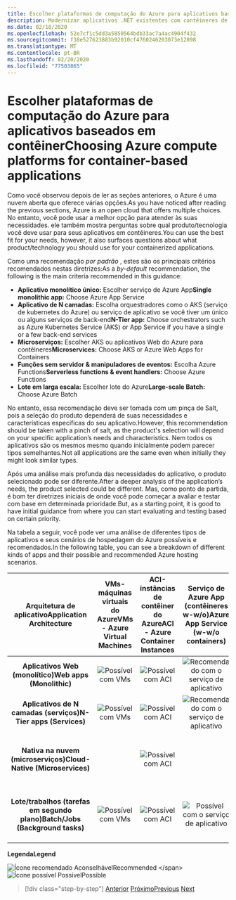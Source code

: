 ```yaml
---
title: Escolher plataformas de computação do Azure para aplicativos baseados em contêiner
description: Modernizar aplicativos .NET existentes com contêineres de nuvem e Windows do Azure | Escolhendo plataformas de computação do Azure para aplicativos baseados em contêiner
ms.date: 02/18/2020
ms.openlocfilehash: 52e7cf1c5dd3a5850564bdb33ac7a4ac4904f432
ms.sourcegitcommit: f38e527623883b92010cf4760246203073e12898
ms.translationtype: MT
ms.contentlocale: pt-BR
ms.lasthandoff: 02/20/2020
ms.locfileid: "77503865"
---
```

# <a name="choosing-azure-compute-platforms-for-container-based-applications"></a><span data-ttu-id="3fdee-103">Escolher plataformas de computação do Azure para aplicativos baseados em contêiner</span><span class="sxs-lookup"><span data-stu-id="3fdee-103">Choosing Azure compute platforms for container-based applications</span></span>

<span data-ttu-id="3fdee-104">Como você observou depois de ler as seções anteriores, o Azure é uma nuvem aberta que oferece várias opções.</span><span class="sxs-lookup"><span data-stu-id="3fdee-104">As you have noticed after reading the previous sections, Azure is an open cloud that offers multiple choices.</span></span> <span data-ttu-id="3fdee-105">No entanto, você pode usar a melhor opção para atender às suas necessidades. ele também mostra perguntas sobre qual produto/tecnologia você deve usar para seus aplicativos em contêineres.</span><span class="sxs-lookup"><span data-stu-id="3fdee-105">You can use the best fit for your needs, however, it also surfaces questions about what product/technology you should use for your containerized applications.</span></span>

<span data-ttu-id="3fdee-106">Como uma recomendação *por padrão* , estes são os principais critérios recomendados nestas diretrizes:</span><span class="sxs-lookup"><span data-stu-id="3fdee-106">As a *by-default* recommendation, the following is the main criteria recommended in this guidance:</span></span>

- <span data-ttu-id="3fdee-107">**Aplicativo monolítico único:** Escolher serviço de Azure App</span><span class="sxs-lookup"><span data-stu-id="3fdee-107">**Single monolithic app:** Choose Azure App Service</span></span>
- <span data-ttu-id="3fdee-108">**Aplicativo de N camadas:** Escolha orquestradores como o AKS (serviço de kubernetes do Azure) ou serviço de aplicativo se você tiver um único ou alguns serviços de back-end</span><span class="sxs-lookup"><span data-stu-id="3fdee-108">**N-Tier app:** Choose orchestrators such as Azure Kubernetes Service (AKS) or App Service if you have a single or a few back-end services</span></span>
- <span data-ttu-id="3fdee-109">**Microserviços:** Escolher AKS ou aplicativos Web do Azure para contêineres</span><span class="sxs-lookup"><span data-stu-id="3fdee-109">**Microservices:** Choose AKS or Azure Web Apps for Containers</span></span>
- <span data-ttu-id="3fdee-110">**Funções sem servidor & manipuladores de eventos:** Escolha Azure Functions</span><span class="sxs-lookup"><span data-stu-id="3fdee-110">**Serverless functions & event handlers:** Choose Azure Functions</span></span>
- <span data-ttu-id="3fdee-111">**Lote em larga escala:** Escolher lote do Azure</span><span class="sxs-lookup"><span data-stu-id="3fdee-111">**Large-scale Batch:** Choose Azure Batch</span></span>

<span data-ttu-id="3fdee-112">No entanto, essa recomendação deve ser tomada com um pinça de Salt, pois a seleção do produto dependerá de suas necessidades e características específicas do seu aplicativo.</span><span class="sxs-lookup"><span data-stu-id="3fdee-112">However, this recommendation should be taken with a pinch of salt, as the product's selection will depend on your specific application’s needs and characteristics.</span></span> <span data-ttu-id="3fdee-113">Nem todos os aplicativos são os mesmos mesmo quando inicialmente podem parecer tipos semelhantes.</span><span class="sxs-lookup"><span data-stu-id="3fdee-113">Not all applications are the same even when initially they might look similar types.</span></span>

<span data-ttu-id="3fdee-114">Após uma análise mais profunda das necessidades do aplicativo, o produto selecionado pode ser diferente.</span><span class="sxs-lookup"><span data-stu-id="3fdee-114">After a deeper analysis of the application’s needs, the product selected could be different.</span></span> <span data-ttu-id="3fdee-115">Mas, como ponto de partida, é bom ter diretrizes iniciais de onde você pode começar a avaliar e testar com base em determinada prioridade.</span><span class="sxs-lookup"><span data-stu-id="3fdee-115">But, as a starting point, it is good to have initial guidance from where you can start evaluating and testing based on certain priority.</span></span>

<span data-ttu-id="3fdee-116">Na tabela a seguir, você pode ver uma análise de diferentes tipos de aplicativos e seus cenários de hospedagem do Azure possíveis e recomendados.</span><span class="sxs-lookup"><span data-stu-id="3fdee-116">In the following table, you can see a breakdown of different kinds of apps and their possible and recommended Azure hosting scenarios.</span></span>

| <span data-ttu-id="3fdee-117">Arquitetura de aplicativo</span><span class="sxs-lookup"><span data-stu-id="3fdee-117">Application Architecture</span></span> | <span data-ttu-id="3fdee-118">VMs-máquinas virtuais do Azure</span><span class="sxs-lookup"><span data-stu-id="3fdee-118">VMs - Azure Virtual Machines</span></span> | <span data-ttu-id="3fdee-119">ACI-instâncias de contêiner do Azure</span><span class="sxs-lookup"><span data-stu-id="3fdee-119">ACI - Azure Container Instances</span></span> | <span data-ttu-id="3fdee-120">Serviço de Azure App (contêineres w-w/o)</span><span class="sxs-lookup"><span data-stu-id="3fdee-120">Azure App Service (w-w/o containers)</span></span> | <span data-ttu-id="3fdee-121">AKS – serviços Kubernetess do Azure</span><span class="sxs-lookup"><span data-stu-id="3fdee-121">AKS - Azure Kubernetes Services</span></span> | <span data-ttu-id="3fdee-122">Funções do Azure</span><span class="sxs-lookup"><span data-stu-id="3fdee-122">Azure Functions</span></span> | <span data-ttu-id="3fdee-123">Lote do Azure</span><span class="sxs-lookup"><span data-stu-id="3fdee-123">Azure Batch</span></span> |
|:------------------------:|:--:|:--:|:--:|:--:|:--:|:--:|
| <span data-ttu-id="3fdee-124">**Aplicativos Web (monolítico)**</span><span class="sxs-lookup"><span data-stu-id="3fdee-124">**Web apps (Monolithic)**</span></span>         | ![Possível com VMs](media/choosing-azure-compute-options-for-container-based-applications/possible.png) | ![Possível com ACI](media/choosing-azure-compute-options-for-container-based-applications/possible.png) | ![Recomendado com o serviço de aplicativo](media/choosing-azure-compute-options-for-container-based-applications/recommended.png) | ![Possível com AKS](media/choosing-azure-compute-options-for-container-based-applications/possible.png) | | |
| <span data-ttu-id="3fdee-129">**Aplicativos de N camadas (serviços)**</span><span class="sxs-lookup"><span data-stu-id="3fdee-129">**N-Tier apps (Services)**</span></span>        | ![Possível com VMs](media/choosing-azure-compute-options-for-container-based-applications/possible.png) | ![Possível com ACI](media/choosing-azure-compute-options-for-container-based-applications/possible.png) | ![Recomendado com o serviço de aplicativo](media/choosing-azure-compute-options-for-container-based-applications/recommended.png) | ![Possível com AKS](media/choosing-azure-compute-options-for-container-based-applications/possible.png) | ![Possível com o Azure fuctions](media/choosing-azure-compute-options-for-container-based-applications/possible.png) | |
| <span data-ttu-id="3fdee-135">**Nativa na nuvem (microserviços)**</span><span class="sxs-lookup"><span data-stu-id="3fdee-135">**Cloud-Native (Microservices)**</span></span>  | | ![Possível com ACI](media/choosing-azure-compute-options-for-container-based-applications/possible.png) | | ![Recomendado com AKS](media/choosing-azure-compute-options-for-container-based-applications/recommended.png) <br/> <span data-ttu-id="3fdee-138">(Contêineres de&nbsp;do Linux)</span><span class="sxs-lookup"><span data-stu-id="3fdee-138">(Linux&nbsp;containers)</span></span>| ![Recomendado com Azure Functions](media/choosing-azure-compute-options-for-container-based-applications/recommended.png) <br/> <span data-ttu-id="3fdee-140">(Controlado&#x2011;por evento)</span><span class="sxs-lookup"><span data-stu-id="3fdee-140">(Event&#x2011;driven)</span></span> | |
| <span data-ttu-id="3fdee-141">**Lote/trabalhos (tarefas em segundo plano)**</span><span class="sxs-lookup"><span data-stu-id="3fdee-141">**Batch/Jobs (Background tasks)**</span></span> | ![Possível com VMs](media/choosing-azure-compute-options-for-container-based-applications/possible.png) | ![Possível com ACI](media/choosing-azure-compute-options-for-container-based-applications/possible.png) | ![Possível com o serviço de aplicativo](media/choosing-azure-compute-options-for-container-based-applications/possible.png) | ![Possível com AKS](media/choosing-azure-compute-options-for-container-based-applications/possible.png) | ![Recomendado com Azure Functions](media/choosing-azure-compute-options-for-container-based-applications/recommended.png) <br/> <span data-ttu-id="3fdee-147">(Tarefas de&nbsp;em segundo plano)</span><span class="sxs-lookup"><span data-stu-id="3fdee-147">(Background&nbsp;tasks)</span></span> | ![Recomendado com o lote do Azure](media/choosing-azure-compute-options-for-container-based-applications/recommended.png) <br/> <span data-ttu-id="3fdee-149">(Grande&#x2011;escala)</span><span class="sxs-lookup"><span data-stu-id="3fdee-149">(Large&#x2011;scale)</span></span> |

<span data-ttu-id="3fdee-150">**Legenda**</span><span class="sxs-lookup"><span data-stu-id="3fdee-150">**Legend**</span></span>

![Ícone recomendado](media/choosing-azure-compute-options-for-container-based-applications/recommended.png) <span data-ttu-id="3fdee-152">Aconselhável</span><span class="sxs-lookup"><span data-stu-id="3fdee-152">Recommended \</span></span>
![Ícone possível](media/choosing-azure-compute-options-for-container-based-applications/possible.png) <span data-ttu-id="3fdee-154">Possível</span><span class="sxs-lookup"><span data-stu-id="3fdee-154">Possible</span></span>

> [!div class="step-by-step"]
> <span data-ttu-id="3fdee-155">[Anterior](when-to-deploy-windows-containers-to-azure-container-service-kubernetes.md)
> [Próximo](build-resilient-services-ready-for-the-cloud-embrace-transient-failures-in-the-cloud.md)</span><span class="sxs-lookup"><span data-stu-id="3fdee-155">[Previous](when-to-deploy-windows-containers-to-azure-container-service-kubernetes.md)
[Next](build-resilient-services-ready-for-the-cloud-embrace-transient-failures-in-the-cloud.md)</span></span>
